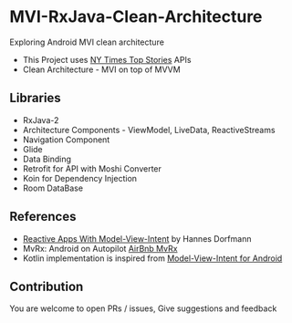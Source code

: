 # MVI-RxJava-Clean-Architecture
Exploring Android MVI clean architecture

- This Project uses [NY Times Top Stories](https://developer.nytimes.com/docs/top-stories-product/1/overview) APIs 
- Clean Architecture - MVI on top of MVVM


## Libraries
- RxJava-2
- Architecture Components - ViewModel, LiveData, ReactiveStreams
- Navigation Component
- Glide
- Data Binding
- Retrofit for API with Moshi Converter
- Koin for Dependency Injection
- Room DataBase

## References
- [Reactive Apps With Model-View-Intent](http://hannesdorfmann.com/android/mosby3-mvi-1) by Hannes Dorfmann
- MvRx: Android on Autopilot [AirBnb MvRx](https://github.com/airbnb/MvRx)  
- Kotlin implementation is inspired from [Model-View-Intent for Android](https://www.youtube.com/watch?v=64rQ9GKphTg) 

## Contribution
You are welcome to open PRs / issues, Give suggestions and feedback
